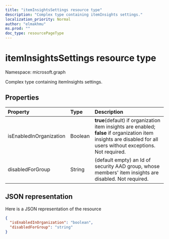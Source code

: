 ```yaml
---
title: "itemInsightsSettings resource type"
description: "Complex type containing itemInsights settings."
localization_priority: Normal
author: "elmakhmu"
ms.prod: ""
doc_type: resourcePageType
---
```


# itemInsightsSettings resource type

Namespace: microsoft.graph

Complex type containing itemInsights settings.

## Properties
| Property   | Type|Description|
|:---------------|:--------|:----------|
|isEnabledInOrganization|Boolean| **true**(default) if organization item insights are enabled; **false** if organization item insights are disabled for all users without exceptions. Not required.|
|disabledForGroup|String|(default empty) an Id of security AAD group, whose members' item insights are disabled. Not required.|

## JSON representation

Here is a JSON representation of the resource
<!-- { "blockType": "ignored" } -->

```json
{
  "isEnabledInOrganization": "boolean",
  "disabledForGroup": "string"
}
```
